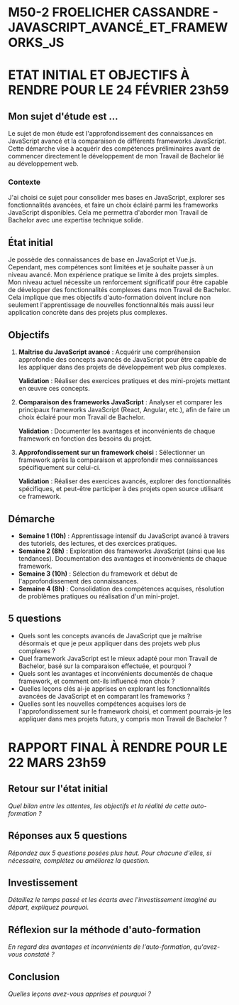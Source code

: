 # M50-2 FROELICHER CASSANDRE - JAVASCRIPT_AVANCÉ_ET_FRAMEWORKS_JS

# ETAT INITIAL ET OBJECTIFS À RENDRE POUR LE 24 FÉVRIER 23h59

## Mon sujet d'étude est ...

Le sujet de mon étude est l'approfondissement des connaissances en JavaScript avancé et la comparaison de différents frameworks JavaScript. Cette démarche vise à acquérir des compétences préliminaires avant de commencer directement le développement de mon Travail de Bachelor lié au développement web.

### Contexte

J'ai choisi ce sujet pour consolider mes bases en JavaScript, explorer ses fonctionnalités avancées, et faire un choix éclairé parmi les frameworks JavaScript disponibles. Cela me permettra d'aborder mon Travail de Bachelor avec une expertise technique solide.

## État initial

Je possède des connaissances de base en JavaScript et Vue.js. Cependant, mes compétences sont limitées et je souhaite passer à un niveau avancé. Mon expérience pratique se limite à des projets simples. Mon niveau actuel nécessite un renforcement significatif pour être capable de développer des fonctionnalités complexes dans mon Travail de Bachelor. Cela implique que mes objectifs d'auto-formation doivent inclure non seulement l'apprentissage de nouvelles fonctionnalités mais aussi leur application concrète dans des projets plus complexes.

## Objectifs

1. **Maîtrise du JavaScript avancé** : Acquérir une compréhension approfondie des concepts avancés de JavaScript pour être capable de les appliquer dans des projets de développement web plus complexes.

    **Validation** : Réaliser des exercices pratiques et des mini-projets mettant en œuvre ces concepts.

2. **Comparaison des frameworks JavaScript** : Analyser et comparer les principaux frameworks JavaScript (React, Angular, etc.), afin de faire un choix éclairé pour mon Travail de Bachelor.

    **Validation** : Documenter les avantages et inconvénients de chaque framework en fonction des besoins du projet.

3. **Approfondissement sur un framework choisi** : Sélectionner un framework après la comparaison et approfondir mes connaissances spécifiquement sur celui-ci.

    **Validation** : Réaliser des exercices avancés, explorer des fonctionnalités spécifiques, et peut-être participer à des projets open source utilisant ce framework.

## Démarche

- **Semaine 1 (10h)** : Apprentissage intensif du JavaScript avancé à travers des tutoriels, des lectures, et des exercices pratiques.
- **Semaine 2 (8h)** : Exploration des frameworks JavaScript (ainsi que les tendances). Documentation des avantages et inconvénients de chaque framework.
- **Semaine 3 (10h)** : Sélection du framework et début de l'approfondissement des connaissances.
- **Semaine 4 (8h)** : Consolidation des compétences acquises, résolution de problèmes pratiques ou réalisation d'un mini-projet.

## 5 questions

- Quels sont les concepts avancés de JavaScript que je maîtrise désormais et que je peux appliquer dans des projets web plus complexes ?
- Quel framework JavaScript est le mieux adapté pour mon Travail de Bachelor, basé sur la comparaison effectuée, et pourquoi ?
- Quels sont les avantages et inconvénients documentés de chaque framework, et comment ont-ils influencé mon choix ?
- Quelles leçons clés ai-je apprises en explorant les fonctionnalités avancées de JavaScript et en comparant les frameworks ?
- Quelles sont les nouvelles compétences acquises lors de l'approfondissement sur le framework choisi, et comment pourrais-je les appliquer dans mes projets futurs, y compris mon Travail de Bachelor ?

# RAPPORT FINAL À RENDRE POUR LE 22 MARS 23h59

## Retour sur l'état initial

_Quel bilan entre les attentes, les objectifs et la réalité de cette auto-formation ?_

## Réponses aux 5 questions

_Répondez aux 5 questions posées plus haut. Pour chacune d'elles, si nécessaire, complétez ou améliorez la question._

## Investissement

_Détaillez le temps passé et les écarts avec l'investissement imaginé au départ, expliquez pourquoi._

## Réflexion sur la méthode d'auto-formation

_En regard des avantages et inconvénients de l'auto-formation, qu'avez-vous constaté ?_

## Conclusion

_Quelles leçons avez-vous apprises et pourquoi ?_
